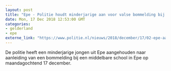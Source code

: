 ```yaml
---
layout: post
title: "Epe - Politie houdt minderjarige aan voor valse bommelding bij middelbare school"
date: Mon, 17 Dec 2018 12:53:00 GMT
categories: 
- gelderland 
- epe 
externe_link: "https://www.politie.nl/nieuws/2018/december/17/02-epe-aanhouding-voor-valse-bommelding.html"
---
```


De politie heeft een minderjarige jongen uit Epe aangehouden naar aanleiding van een bommelding bij een middelbare school in Epe op maandagochtend 17 december.
